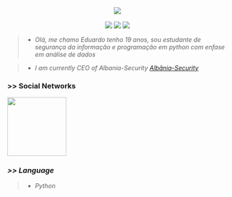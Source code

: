 <center>
        <img src=https://i.pinimg.com/originals/e4/26/70/e426702edf874b181aced1e2fa5c6cde.gif>
</center>
<br>
<center>
        <img src=https://komarev.com/ghpvc/?username=lacostehype>
        <img src=https://img.shields.io/github/followers/lacostehype.svg?style=social&label=Follow&maxAge=2592000>
        <img src=https://img.shields.io/github/stars/lacostehype.svg>
</center>
<blockquote>
        <ul>
                <li><em>Olá, me chamo Eduardo tenho 19 anos, sou estudante de segurança da informação e programação em python com enfase em análise de dados </em></li>
        </ul>
</blockquote>
<blockquote>
        <ul>
                <li><em> I am currently CEO of Albania-Security <a href="https://chat.whatsapp.com/G6ne8D7A9qnGO0JdnSYqNx">Albânia-Security</a></em></li>
        </ul>
</blockquote>

<h3>>> Social Networks</h3>
<a href="https://t.me/lacostehype"><b><em><img width=135 src="https://img.shields.io/badge/Telegram-2CA5E0?style=for-the-badge&logo=telegram&logoColor=white"></em></b></a>

<h3><em> >> Language </em></h3>

<blockquote>
        <ul>
                <li><em>Python</em></li>
        </ul>
</blockquote>
